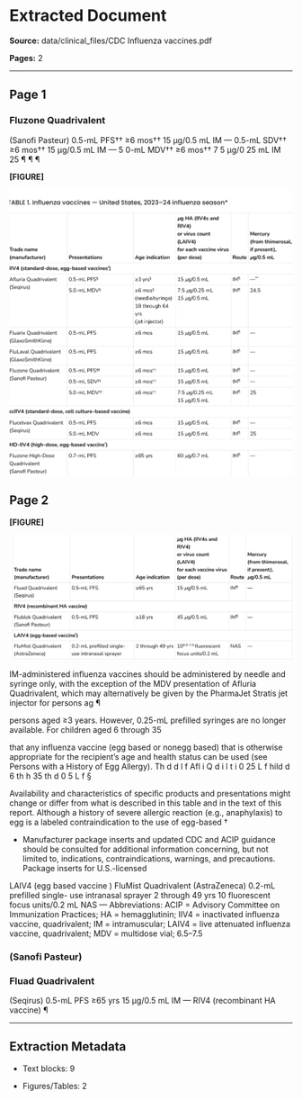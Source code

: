 # Extracted Document

**Source:** data/clinical_files/CDC Influenza vaccines.pdf

**Pages:** 2

---


## Page 1


### Fluzone Quadrivalent
(Sanofi Pasteur)
0.5-mL PFS††
≥6 mos††
15 µg/0.5 mL
IM
—
0.5-mL SDV††
≥6 mos††
15 µg/0.5 mL
IM
—
5 0-mL MDV††
≥6 mos††
7 5 µg/0 25 mL
IM
25
¶
¶
¶


**[FIGURE]**

![Figure from page 1](figures/figure_p1_3a378ba2.png)


## Page 2


**[FIGURE]**

![Figure from page 2](figures/figure_p2_298ed99a.png)

IM-administered influenza vaccines should be administered by needle and syringe only, with the exception of the MDV
presentation of Afluria Quadrivalent, which may alternatively be given by the PharmaJet Stratis jet injector for persons ag
¶

persons aged ≥3 years. However, 0.25-mL prefilled syringes are no longer available. For children aged 6 through 35

that any influenza vaccine (egg based or nonegg based) that is otherwise appropriate for the recipient’s age and health
status can be used (see Persons with a History of Egg Allergy).
Th
d d
l
f
Afl
i Q
d i
l
t i 0 25
L f
hild
d 6 th
h 35
th
d 0 5
L f
§

Availability and characteristics of specific products and presentations might change or differ from what is described in this
table and in the text of this report.
Although a history of severe allergic reaction (e.g., anaphylaxis) to egg is a labeled contraindication to the use of egg-based
†

* Manufacturer package inserts and updated CDC and ACIP guidance should be consulted for additional information
concerning, but not limited to, indications, contraindications, warnings, and precautions. Package inserts for U.S.-licensed

LAIV4 (egg based vaccine )
FluMist Quadrivalent
(AstraZeneca)
0.2-mL prefilled single-
use intranasal sprayer
2 through 49 yrs 10
fluorescent
focus units/0.2 mL
NAS
—
Abbreviations: ACIP = Advisory Committee on Immunization Practices; HA = hemagglutinin; IIV4 = inactivated influenza
vaccine, quadrivalent; IM = intramuscular; LAIV4 = live attenuated influenza vaccine, quadrivalent; MDV = multidose vial;
6.5–7.5


### (Sanofi Pasteur)


### Fluad Quadrivalent
(Seqirus)
0.5-mL PFS
≥65 yrs
15 µg/0.5 mL
IM
—
RIV4 (recombinant HA vaccine)
¶


---

## Extraction Metadata

- Text blocks: 9

- Figures/Tables: 2
